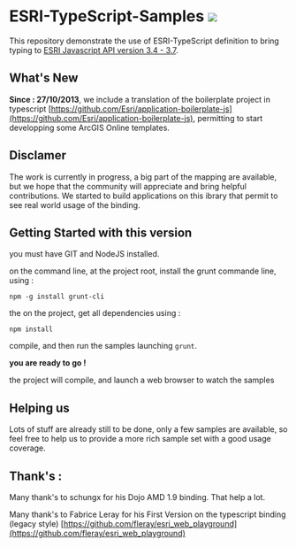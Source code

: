 
ESRI-TypeScript-Samples ![](https://travis-ci.org/frett27/ESRI-TypeScript-Samples.png?branch=master)
=======================


This repository demonstrate the use of ESRI-TypeScript definition to bring typing to [ESRI Javascript API version 3.4 - 3.7](https://developers.arcgis.com/en/javascript/). 


What's New
--------

__Since : 27/10/2013__, we include a translation of the boilerplate project in typescript [https://github.com/Esri/application-boilerplate-js](https://github.com/Esri/application-boilerplate-js), permitting to start developping some ArcGIS Online templates.


Disclamer
--------

The work is currently in progress, a big part of the mapping are available, but we hope that the community will appreciate and bring helpful contributions. We started to build applications on this ibrary that permit to see real world usage of the binding.


Getting Started with this version
---------------------------------

you must have GIT and NodeJS installed.


on the command line, at the project root, install the grunt commande line, using :

`npm -g install grunt-cli`

the on the project, get all dependencies using :

`
npm install
`

compile, and then run the samples launching 
`
grunt
`. 


__you are ready to go !__

the project will compile, and launch a web browser to watch the samples


Helping us
----------

Lots of stuff are already still to be done, only a few samples are available, so feel free to help us to provide a more rich sample set with a good usage coverage.


**Thank's :**
-------------

Many thank's to schungx for his Dojo AMD 1.9 binding. That help a lot.

Many thank's to Fabrice Leray for his First Version on the typescript binding (legacy style) [https://github.com/fleray/esri_web_playground](https://github.com/fleray/esri_web_playground)

